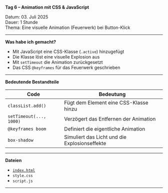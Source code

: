 **Tag 6 – Animation mit CSS & JavaScript**

Datum: 03. Juli 2025  
Dauer: 1 Stunde  
Thema: Eine visuelle Animation (Feuerwerk) bei Button-Klick

---

**Was habe ich gemacht?**

- Mit JavaScript eine CSS-Klasse (`.active`) hinzugefügt
- Die Klasse löst eine visuelle Explosion aus
- Mit `setTimeout` die Animation zurückgesetzt
- Das CSS `@keyframes` für das Feuerwerk geschrieben

---

**Bedeutende Bestandteile**

| Code                            | Bedeutung                                      |
|---------------------------------|-----------------------------------------------|
| `classList.add()`              | Fügt dem Element eine CSS-Klasse hinzu        |
| `setTimeout(..., 1000)`        | Verzögert das Entfernen der Animation         |
| `@keyframes boom`              | Definiert die eigentliche Animation           |
| `box-shadow`                   | Simuliert das Licht und die Explosionseffekte |

---

**Dateien**

- [`index.html`](https://sugu4.github.io/100-days-of-code/Day06)
- `style.css`
- `script.js`

---
